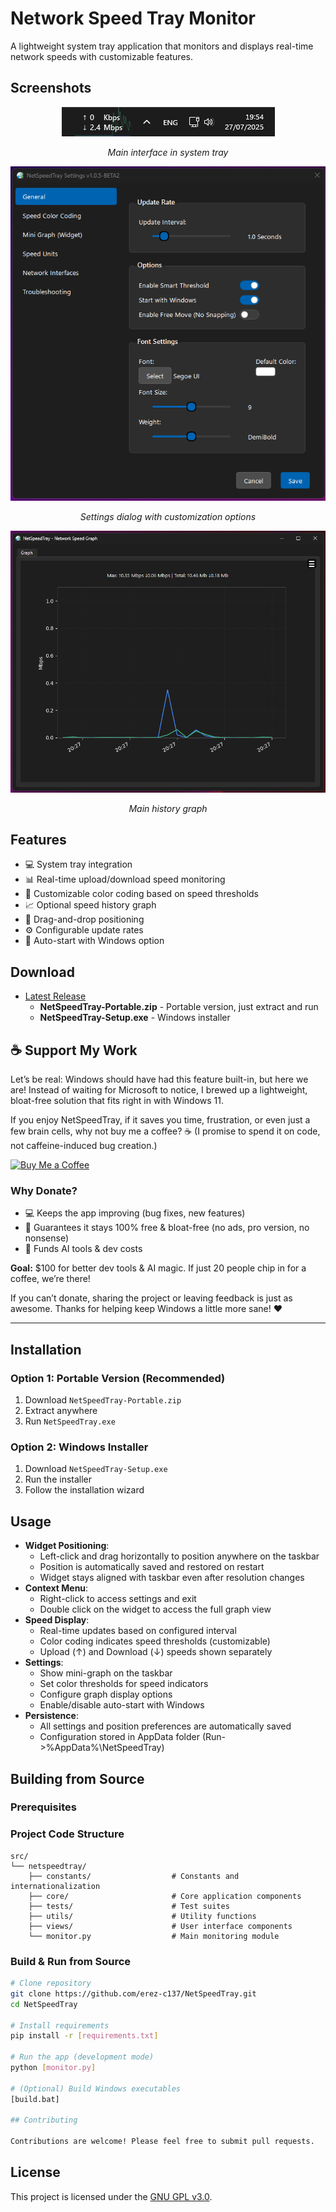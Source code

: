 # Network Speed Tray Monitor

A lightweight system tray application that monitors and displays real-time network speeds with customizable features.

## Screenshots

<div align="center">
  <img src="screenshots/main_new_105b.png" alt="Main Interface"/><br/>
  <p><em>Main interface in system tray</em></p>
</div>

<div align="center">
  <img src="screenshots/settings_1.0.5b2.png" alt="Settings"/><br/>
  <p><em>Settings dialog with customization options</em></p>
</div>

<div align="center">
  <img src="screenshots/main_graph_1.0.5b1.png" alt="Graph View"/><br/>
  <p><em>Main history graph</em></p>
</div>

## Features

- 💻 System tray integration
- 📊 Real-time upload/download speed monitoring
- 🎨 Customizable color coding based on speed thresholds
- 📈 Optional speed history graph
- 🚀 Drag-and-drop positioning
- ⚙️ Configurable update rates
- 🔄 Auto-start with Windows option

## Download

- [Latest Release](https://github.com/erez-c137/NetSpeedTray/releases/latest)
  - **NetSpeedTray-Portable.zip** - Portable version, just extract and run
  - **NetSpeedTray-Setup.exe** - Windows installer

## ☕ Support My Work

Let’s be real: Windows should have had this feature built-in, but here we are! Instead of waiting for Microsoft to notice, I brewed up a lightweight, bloat-free solution that fits right in with Windows 11.

If you enjoy NetSpeedTray, if it saves you time, frustration, or even just a few brain cells, why not buy me a coffee? ☕ (I promise to spend it on code, not caffeine-induced bug creation.)

[![Buy Me a Coffee](https://img.shields.io/badge/Buy%20Me%20A%20Coffee-Support%20Me-yellow?style=flat&logo=buy-me-a-coffee)](https://buymeacoffee.com/erez.c137)

### Why Donate?

- 💻 Keeps the app improving (bug fixes, new features)
- 🔧 Guarantees it stays 100% free & bloat-free (no ads, pro version, no nonsense)
- 🤖 Funds AI tools & dev costs

**Goal:** $100 for better dev tools & AI magic. If just 20 people chip in for a coffee, we’re there!

If you can’t donate, sharing the project or leaving feedback is just as awesome. Thanks for helping keep Windows a little more sane! ❤️

---

## Installation

### Option 1: Portable Version (Recommended)

1. Download `NetSpeedTray-Portable.zip`
2. Extract anywhere
3. Run `NetSpeedTray.exe`

### Option 2: Windows Installer

1. Download `NetSpeedTray-Setup.exe`
2. Run the installer
3. Follow the installation wizard

## Usage

- **Widget Positioning**:
  - Left-click and drag horizontally to position anywhere on the taskbar
  - Position is automatically saved and restored on restart
  - Widget stays aligned with taskbar even after resolution changes
- **Context Menu**:
  - Right-click to access settings and exit
  - Double click on the widget to access the full graph view
- **Speed Display**:
  - Real-time updates based on configured interval
  - Color coding indicates speed thresholds (customizable)
  - Upload (↑) and Download (↓) speeds shown separately
- **Settings**:
  - Show mini-graph on the taskbar
  - Set color thresholds for speed indicators
  - Configure graph display options
  - Enable/disable auto-start with Windows
- **Persistence**:
  - All settings and position preferences are automatically saved
  - Configuration stored in AppData folder (Run->%AppData%\NetSpeedTray)

## Building from Source

### Prerequisites

### Project Code Structure

```
src/
└── netspeedtray/
    ├── constants/                  # Constants and internationalization
    ├── core/                       # Core application components
    ├── tests/                      # Test suites
    ├── utils/                      # Utility functions
    ├── views/                      # User interface components
    └── monitor.py                  # Main monitoring module
```

### Build & Run from Source

```bash
# Clone repository
git clone https://github.com/erez-c137/NetSpeedTray.git
cd NetSpeedTray

# Install requirements
pip install -r [requirements.txt]

# Run the app (development mode)
python [monitor.py]

# (Optional) Build Windows executables
[build.bat]

## Contributing

Contributions are welcome! Please feel free to submit pull requests.

```

## License

This project is licensed under the [GNU GPL v3.0](LICENSE).

